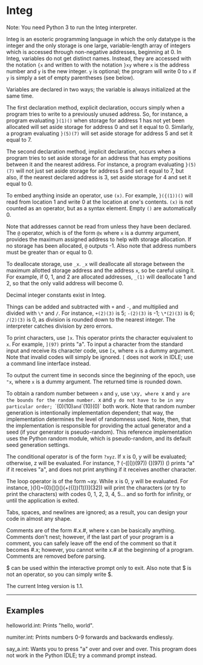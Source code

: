 
# Integ

Note: You need Python 3 to run the Integ interpreter.

Integ is an esoteric programming language in which the only datatype is the integer and the only storage is one large, variable-length array of integers which is accessed through non-negative addresses, beginning at 0. In Integ, variables do not get distinct names. Instead, they are accessed with the notation `{x` and written to with the notation `}xy`
where `x` is the address number and `y` is the new integer. `y` is optional; the program will write 0 to `x` if `y` is simply a set of empty parentheses (see below).

Variables are declared in two ways; the variable is always initialized at the same time.

The first declaration method, explicit declaration, occurs simply when a program tries to write to a previously unused address.
So, for instance, a program evaluating `}(1)()` when storage for address 1 has not yet been allocated will set aside storage for address 0 and set it equal to 0. Similarly, a program evaluating `}(5)(7)` will set aside storage for address 5 and set it equal to 7.

The second declaration method, implicit declaration, occurs when a program tries to set aside storage for an address that has empty positions between it and the nearest address. For instance, a program evaluating `}(5)(7)` will not just set aside storage for address 5 and set it equal to 7, but also, if the nearest declared address is 3, set aside storage for 4 and set it equal to 0.

To embed anything inside an operator, use `(x)`. For example, `}({(1))()` will read from location 1 and write 0 at the location at one's contents. `(x)` is not counted as an operator, but as a syntax element. Empty `()` are automatically 0.

Note that addresses cannot be read from unless they have been declared. The `@` operator, which is of the form `@x` where `x` is a dummy argument, provides the maximum
assigned address to help with storage allocation. If no storage has been allocated, `@` outputs -1.
Also note that address numbers must be greater than or equal to 0.

To deallocate storage, use `_x`. `_x` will deallocate all storage between the maximum allotted storage address and the address `x`, so be careful using it.
For example, if 0, 1, and 2 are allocated addresses, `_(1)` will deallocate 1 and 2, so that the only valid address will become 0.

Decimal integer constants exist in Integ.

Things can be added and subtracted with `+` and `-`, and multiplied and divided with `\*` and `/`. For instance, `+(2)(3)` is 5; `-(2)(3)` is -1; `\*(2)(3)` is 6; `/(2)(3)` is 0, as division is rounded down to the nearest integer. The interpreter catches division by zero errors.

To print characters, use `]x`. This operator prints the character equivalent to `x`. For example, `](97)` prints "a".
To input a character from the standard input and receive its character code, use `[x`, where `x` is a dummy argument. Note that invalid codes will simply be ignored. `[` does not work in IDLE; use a command line interface instead.

To output the current time in seconds since the beginning of the epoch, use `"x`, where `x` is a dummy argument. The returned time is rounded down.

To obtain a random number between `x` and `y`, use `\`xy`, where `x and `y are the bounds for the random number. `x and `y do not have to be in any particular order;
`\`(0)(10)` and `\`(10)(0)` both work. Note that random number generation is intentionally implementation dependent; that way, the implementation determines the level
of randomness used. Note, then, that the implementation is responsible for providing the actual generator and a seed (if your generator is pseudo-random). This
reference implementation uses the Python random module, which is pseudo-random, and its default seed generation settings.

The conditional operator is of the form `?xyz`. If x is 0, y will be evaluated; otherwise,
z will be evaluated. For instance, ? (-(\[())(97)) (](97)) () prints "a" if it receives "a", and does not print anything if it receives another character.

The loop operator is of the form \~xy. While x is 0, y will be evaluated. For instance, }()()\~(0)(](}()(+({())(1)))](32)) will print the characters (or try to print the characters) with codes 0, 1, 2, 3, 4, 5... and so forth for infinity, or until the application is exited.

Tabs, spaces, and newlines are ignored; as a result, you can design your code in almost any shape.

Comments are of the form #.x.#, where x can be basically anything. Comments don't nest; however, if the last part of your program is a comment, you can safely leave off the end of the comment so that it becomes #.x; however, you cannot write x.# at the beginning of a program. Comments are removed before parsing.

$ can be used within the interactive prompt only to exit. Also note that $ is not an operator, so you can simply write $.

The current Integ version is 1.1.

----
Examples
----

helloworld.int: Prints "hello, world".

numiter.int: Prints numbers 0-9 forwards and backwards endlessly.

say_a.int: Wants you to press "a" over and over and over. This program does not work in the Python IDLE; try a command prompt instead.
